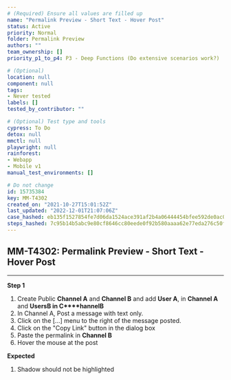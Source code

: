 ```yaml
---
# (Required) Ensure all values are filled up
name: "Permalink Preview - Short Text - Hover Post"
status: Active
priority: Normal
folder: Permalink Preview
authors: ""
team_ownership: []
priority_p1_to_p4: P3 - Deep Functions (Do extensive scenarios work?)

# (Optional)
location: null
component: null
tags:
- Never tested
labels: []
tested_by_contributor: ""

# (Optional) Test type and tools
cypress: To Do
detox: null
mmctl: null
playwright: null
rainforest: 
- Webapp
- Mobile v1
manual_test_environments: []

# Do not change
id: 15735384
key: MM-T4302
created_on: "2021-10-27T15:01:52Z"
last_updated: "2022-12-01T21:07:06Z"
case_hashed: eb135f1527854fe7d06da1524ace391af2b4a06444454bfee592de0ac0e9aa537b7c53859890d71b85e97839b9f2922b
steps_hashed: 7c95b14b5abc9e80cf8646cc80eede0f92b580aaaa62e77eda276c50fdeed68b7e4e7cb8cf2398aba14962c87ee24ef5
---
```


<!-- (Auto-generated) Based on frontmatter's "key" and "name" -->

## MM-T4302: Permalink Preview - Short Text - Hover Post

---

**Step 1**

1. Create Public **Channel A** and **Channel B** and add **User A**, in **Channel A** and **UsersB in C\*\*\*\*hannelB**
2. In Channel A, Post a message with text only.
3. Click on the \[...] menu to the right of the message posted.
4. Click on the "Copy Link" button in the dialog box
5. Paste the permalink in **Channel B**
6. Hover the mouse at the post

**Expected**

1. Shadow should not be highlighted
